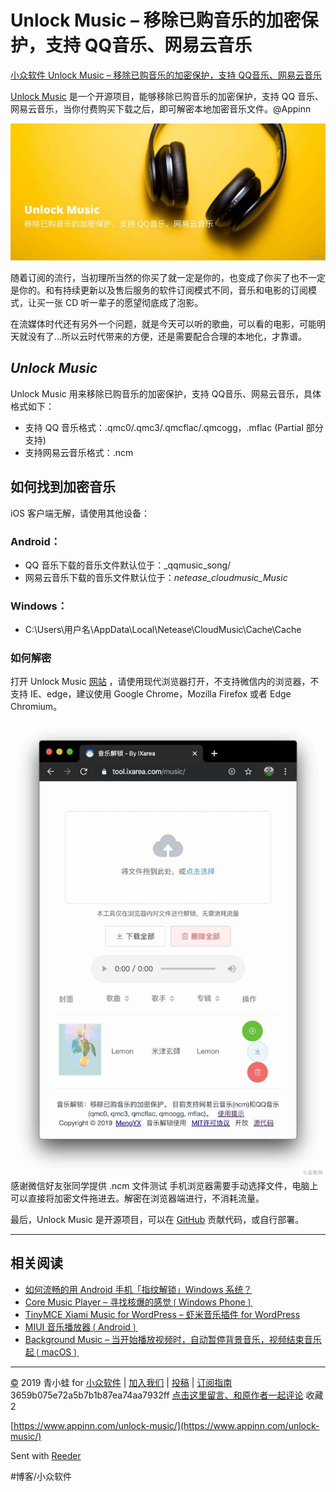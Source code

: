 # Unlock Music – 移除已购音乐的加密保护，支持 QQ音乐、网易云音乐
[小众软件 Unlock Music – 移除已购音乐的加密保护，支持 QQ音乐、网易云音乐](https://www.appinn.com/unlock-music/) 

[Unlock Music](https://www.appinn.com/unlock-music/%E2%80%8E) 是一个开源项目，能够移除已购音乐的加密保护，支持 QQ 音乐、网易云音乐，当你付费购买下载之后，即可解密本地加密音乐文件。@Appinn

![](assets/image_2.jpeg)

随着订阅的流行，当初理所当然的你买了就一定是你的，也变成了你买了也不一定是你的。和有持续更新以及售后服务的软件订阅模式不同，音乐和电影的订阅模式，让买一张 CD 听一辈子的愿望彻底成了泡影。

在流媒体时代还有另外一个问题，就是今天可以听的歌曲，可以看的电影，可能明天就没有了…所以云时代带来的方便，还是需要配合合理的本地化，才靠谱。

## *Unlock Music*

Unlock Music 用来移除已购音乐的加密保护，支持 QQ音乐、网易云音乐，具体格式如下：

* 支持 QQ 音乐格式：.qmc0/.qmc3/.qmcflac/.qmcogg，.mflac (Partial 部分支持)
* 支持网易云音乐格式：.ncm

## 如何找到加密音乐

iOS 客户端无解，请使用其他设备：

### Android：

* QQ 音乐下载的音乐文件默认位于：_qqmusic_song/
* 网易云音乐下载的音乐文件默认位于：_netease_cloudmusic_Music_

### Windows：

* C:\Users\用户名\AppData\Local\Netease\CloudMusic\Cache\Cache

### 如何解密

打开 Unlock Music [网站](https://tool.ixarea.com/music/) ，请使用现代浏览器打开，不支持微信内的浏览器，不支持 IE、edge，建议使用 Google Chrome，Mozilla Firefox 或者 Edge Chromium。

![](assets/image_1.jpeg)
感谢微信好友张同学提供 .ncm 文件测试
手机浏览器需要手动选择文件，电脑上可以直接将加密文件拖进去。解密在浏览器端进行，不消耗流量。

最后，Unlock Music 是开源项目，可以在 [GitHub](https://github.com/ix64/unlock-music) 贡献代码，或自行部署。

- - - -

## 相关阅读

* [如何流畅的用 Android 手机「指纹解锁」Windows 系统？](https://www.appinn.com/remote-fingerprint-unlock/)
* [Core Music Player – 寻找核爆的感觉❲Windows Phone❳](https://www.appinn.com/core-music-for-windows-phone/)
* [TinyMCE Xiami Music for WordPress – 虾米音乐插件 for WordPress](https://www.appinn.com/tinymce-xiami-music/)
* [MIUI 音乐播放器❲Android❳](https://www.appinn.com/miui-music/)
* [Background Music – 当开始播放视频时，自动暂停背景音乐，视频结束音乐起❲macOS❳](https://www.appinn.com/background-music-for-macos/)

- - - -

[©](http://www.appinn.com/copyright/?utm_source=feeds&amp;utm_medium=copyright&amp;utm_campaign=feeds) 2019 青小蛙 for [小众软件](http://www.appinn.com/?utm_source=feeds&amp;utm_medium=appinn&amp;utm_campaign=feeds) | [加入我们](http://www.appinn.com/join-us/?utm_source=feeds&amp;utm_medium=joinus&amp;utm_campaign=feeds) | [投稿](https://meta.appinn.com/c/faxian/?utm_source=feeds&amp;utm_medium=contribute&amp;utm_campaign=feeds) | [订阅指南](http://www.appinn.com/feeds-subscribe/?utm_source=feeds&amp;utm_medium=feedsubscribe&amp;utm_campaign=feeds)
3659b075e72a5b7b1b87ea74aa7932ff
[点击这里留言、和原作者一起评论](https://www.appinn.com/unlock-music/#comments) 收藏2

[https://www.appinn.com/unlock-music/](https://www.appinn.com/unlock-music/)

Sent with [Reeder](http://reederapp.com)

#博客/小众软件